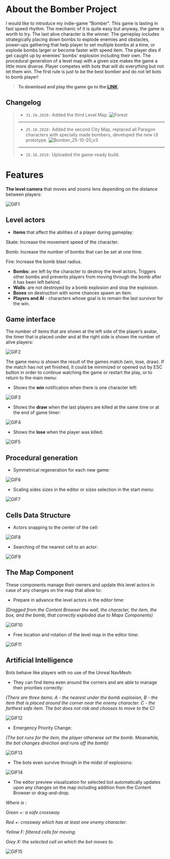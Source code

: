 # About the Bomber Project
I would like to introduce my indie-game "Bomber". This game is lasting in fast speed rhythm. The mechanic of it is quite easy but anyway, the game is worth to try.
The last alive character is the winner. The gameplay includes strategically placing down bombs to explode enemies and obstacles, power-ups gathering that help player to set multiple bombs at a time, or explode bombs larger or become faster with speed item. The player dies if get caught up by enemies' bombs' explosion including their own.  The procedural generation of a level map with a given size makes the game a little more diverse.
Player competes with bots that will do everything but not let them win.
The first rule is just to be the best bomber and do not let bots to bomb player!

>  **To download and play the game go to the [LINK](https://drive.google.com/open?id=1oxBUQwnQX322IxQUK8Y6A-L09WompiGi).**

## Changelog
>   - `31.10.2020:` Added the third Level Map.
>   ![Forest](https://user-images.githubusercontent.com/20540872/97792191-2d7ebb00-1bdb-11eb-9a27-c50d64394caa.jpg)
>   ---
>   - `25.10.2020:` Added the second City Map, replaced all Paragon characters with specially made bombers, developed the new UI prototype.
>   ![Bomber_25-10-20_v3](https://user-images.githubusercontent.com/20540872/97118032-125a0a00-1708-11eb-8256-4bec419b1d48.gif)
>   ---
>   - `15.10.2019:` Uploaded the game-ready build.
>
# Features
**The level camera** that moves and zooms lens depending on the distance between players:

![GIF1](https://user-images.githubusercontent.com/20540872/62881283-b6d47400-bd2f-11e9-91bb-94d60942f8f8.gif)


## Level actors
- **Items** that affect the abilities of a player during gameplay:

Skate:  Increase the movement speed of the character.

Bomb: Increase the number of bombs that can be set at one time.

Fire: Increase the bomb blast radius.
- **Bombs:** are left by the character to destroy the level actors. Triggers other bombs and prevents players from moving through the bomb after it has been left behind.
- **Walls**: are not destroyed by a bomb explosion and stop the explosion.
- **Boxes** on destruction with some chances spawn an item.
- **Players and AI** - characters whose goal is to remain the last survivor for the win.


## Game interface 
The number of items that are shown at the left side of the player’s avatar, the timer that is placed under and at the right side is shown the number of alive players: 

![GIF2](https://user-images.githubusercontent.com/20540872/63038224-f8e0ef80-bec0-11e9-9f32-711793cd9bee.gif)

The game menu is shown the result of the games match (win, lose, draw). If the match has not yet finished, it could be minimized or opened out by ESC button in order to continue watching the game or restart the play, or to return to the main menu:

- Shows the **win** notification when there is one character left:

![GIF3](https://user-images.githubusercontent.com/20540872/63024460-87487780-bea7-11e9-8573-b0950a040fe4.gif)

- Shows the **draw** when the last players are killed at the same time or at the end of game timer:

![GIF4](https://user-images.githubusercontent.com/20540872/63047128-12d7fd80-bed4-11e9-8c45-036ccb33fc97.gif)

- Shows the **lose** when the player was killed:

![GIF5](https://user-images.githubusercontent.com/20540872/63043291-38f99f80-becc-11e9-8234-765a402ab8f1.gif)


## Procedural generation
- Symmetrical regeneration for each new game:

![GIF6](https://user-images.githubusercontent.com/20540872/67123411-8659fc00-f1f0-11e9-8b71-f0b9072c34f8.gif)

- Scaling sides sizes in the editor or sizes selection in the start menu:

![GIF7](https://user-images.githubusercontent.com/20540872/63046685-45352b00-bed3-11e9-81f4-fea4fdf1f0c7.gif)


## Cells Data Structure
- Actors snapping to the center of the cell:

![GIF8](https://user-images.githubusercontent.com/20540872/63049470-0efaaa00-bed9-11e9-9f7d-9da1c16b69fd.gif)

- Searching of the nearest cell to an actor:

![GIF9](https://user-images.githubusercontent.com/20540872/63049762-ba0b6380-bed9-11e9-926f-2f82f621a130.gif)


## The Map Component
These components manage their owners and update this level actors in case of any changes on the map that allow to:

- Prepare in advance the level actors in the editor time: 

_(Dragged from the Content Browser the wall, the character, the item, the box, and the bomb, that correctly exploded due to Maps Components)_

![GIF10](https://user-images.githubusercontent.com/20540872/63053411-f5aa2b80-bee1-11e9-9328-79cf77609ec7.gif)

-  Free location and rotation of the level map in the editor time:

![GIF11](https://user-images.githubusercontent.com/20540872/63057315-3f970f80-beea-11e9-979f-c7874042a382.gif)


## Artificial Intelligence
Bots behave like players with no use of the Unreal NavMesh:

- They can find items even around the corners and are able to manage their priorities correctly:

_(There are three items: A - the nearest under the bomb explosion, B - the item that is placed around the corner near the enemy character. C - the farthest safe item. The bot does not risk and chooses to move to the C)_

![GIF12](https://user-images.githubusercontent.com/20540872/63061142-770ab980-bef4-11e9-9f34-d80e28fcbaaf.gif)

- Emergency Priority Change:

_(The bot runs for the item, the player otherwise set the bomb. Meanwhile, the bot changes direction and runs off the bomb)_

![GIF13](https://user-images.githubusercontent.com/20540872/63061569-de753900-bef5-11e9-98dc-e12a57554dfc.gif)

- The bots even survive through in the midst of explosions:

![GIF14](https://user-images.githubusercontent.com/20540872/63062621-e46d1900-bef9-11e9-8e84-dbad3eb14dc6.gif)

- The editor preview visualization for selected bot automatically updates upon any changes on the map including addition from the Content Browser or drag-and-drop.

_Where is :_

_Green +: a safe crossway._

_Red  +: crossway which has at least one enemy character._

_Yellow F: filtered cells for moving._

_Grey Х: the selected cell on which the bot moves to._

![GIF15](https://user-images.githubusercontent.com/20540872/63063848-aa524600-befe-11e9-93fb-ece39892ace5.gif)

